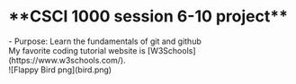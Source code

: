 <h1>**CSCI 1000 session 6-10 project**</h1>
- Purpose: Learn the fundamentals of git and github<br>
My favorite coding tutorial website is [W3Schools](https://www.w3schools.com/).<br>
![Flappy Bird png](bird.png)
